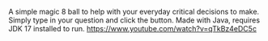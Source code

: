 A simple magic 8 ball to help with your everyday critical decisions to make.
Simply type in your question and click the button.
Made with Java, requires JDK 17 installed to run.
https://www.youtube.com/watch?v=qTkBz4eDC5c
